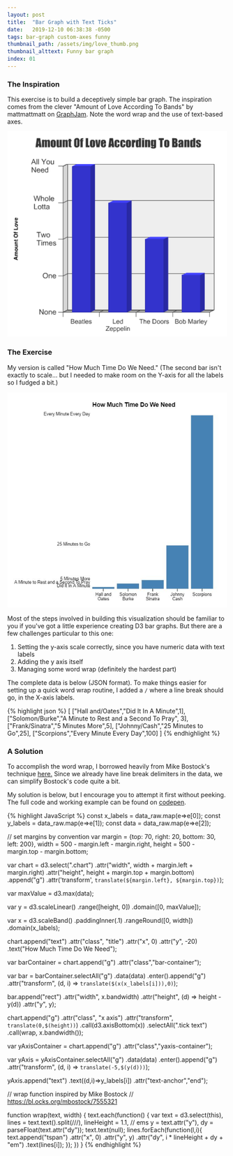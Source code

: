 ```yaml
---
layout: post
title:  "Bar Graph with Text Ticks"
date:   2019-12-10 06:38:38 -0500
tags: bar-graph custom-axes funny
thumbnail_path: /assets/img/love_thumb.png
thumbnail_alttext: Funny bar graph
index: 01
---
```

### The Inspiration

This exercise is to build a deceptively simple bar graph. The inspiration comes from the clever "Amount of Love According To Bands" by mattmattmatt on [GraphJam](https://cheezburger.com/2511676160/amount-of-love-according-to-bands). Note the word wrap and the use of text-based axes.

![Funny bar graph](/assets/img/love_inspiration.png)

### The Exercise

My version is called "How Much Time Do We Need." (The second bar isn't exactly to scale... but I needed to make room on the Y-axis for all the labels so I fudged a bit.)

![Another funny bar graph](/assets/img/love_solution.jpg)

Most of the steps involved in building this visualization should be familiar to you if you've got a little experience creating D3 bar graphs. But there are a few challenges particular to this one:

1. Setting the y-axis scale correctly, since you have numeric data with text labels
1. Adding the y axis itself
1. Managing some word wrap (definitely the hardest part)

The complete data is below (JSON format). To make things easier for setting up a quick word wrap routine, I added a `/` where a line break should go, in the X-axis labels.

{% highlight json %}
[
  ["Hall and/Oates","Did It In A Minute",1],
  ["Solomon/Burke","A Minute to Rest and a Second To Pray", 3],
  ["Frank/Sinatra","5 Minutes More",5],
  ["Johnny/Cash","25 Minutes to Go",25],
  ["Scorpions","Every Minute Every Day",100]
]
{% endhighlight %}

### A Solution

To accomplish the word wrap, I borrowed heavily from Mike Bostock's technique [here.](https://bl.ocks.org/mbostock/7555321) Since we already have line break delimiters in the data, we can simplify Bostock's code quite a bit.

My solution is below, but I encourage you to attempt it first without peeking. The full code and working example can be found on [codepen](https://codepen.io/fraziern/pen/bGGWwKZ).

{% highlight JavaScript %}
const x_labels = data_raw.map(e=>e[0]);
const y_labels = data_raw.map(e=>e[1]);
const data = data_raw.map(e=>e[2]);

// set margins by convention
var margin = {top: 70, right: 20, bottom: 30, left: 200},
    width = 500 - margin.left - margin.right,
    height = 500 - margin.top - margin.bottom;

var chart = d3.select(".chart")
    .attr("width", width + margin.left + margin.right)
    .attr("height", height + margin.top + margin.bottom)
  .append("g")
    .attr('transform', `translate(${margin.left}, ${margin.top})`);

var maxValue = d3.max(data);

var y = d3.scaleLinear()
    .range([height, 0])
    .domain([0, maxValue]);

var x = d3.scaleBand()
    .paddingInner(.1)
    .rangeRound([0, width])
    .domain(x_labels);

 chart.append("text")
      .attr("class", "title")
      .attr("x", 0)
      .attr("y", -20)
      .text("How Much Time Do We Need");

var barContainer = chart.append("g")
  .attr("class","bar-container");

var bar = barContainer.selectAll("g")
    .data(data)
  .enter().append("g")
    .attr("transform", (d, i) => `translate($(x(x_labels[i])),0)`);

bar.append("rect")
    .attr("width", x.bandwidth)
    .attr("height", (d) => height - y(d))
    .attr("y", y);

chart.append("g")
    .attr("class", "x axis")
    .attr("transform", `translate(0,$(height))`)
    .call(d3.axisBottom(x))
    .selectAll(".tick text")
      .call(wrap, x.bandwidth());

var yAxisContainer = chart.append("g")
  .attr("class","yaxis-container");

var yAxis = yAxisContainer.selectAll("g")
  .data(data)
  .enter().append("g")
  .attr("transform", (d, i) => `translate(-5,$(y(d)))`);

yAxis.append("text")
  .text((d,i)=>y_labels[i])
  .attr("text-anchor","end");

// wrap function inspired by Mike Bostock
// https://bl.ocks.org/mbostock/7555321

function wrap(text, width) {
  text.each(function() {
    var text = d3.select(this),
        lines = text.text().split(/\//),
        lineHeight = 1.1, // ems
        y = text.attr("y"),
        dy = parseFloat(text.attr("dy"));
    text.text(null);
    lines.forEach(function(l,i){
        text.append("tspan")
          .attr("x", 0)
          .attr("y", y)
          .attr("dy", i * lineHeight + dy + "em")
          .text(lines[i]);
    });
  })
}
{% endhighlight %}
